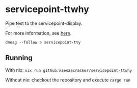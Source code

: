 # servicepoint-ttwhy

Pipe text to the servicepoint-display.

For more information, see [here](https://github.com/cccb/servicepoint).

```shell
dmesg --follow > servicepoint-tty
```

## Running

With nix: `nix run github:kaesaecracker/servicepoint-ttwhy`

Without nix: checkout the repository and execute `cargo run`
